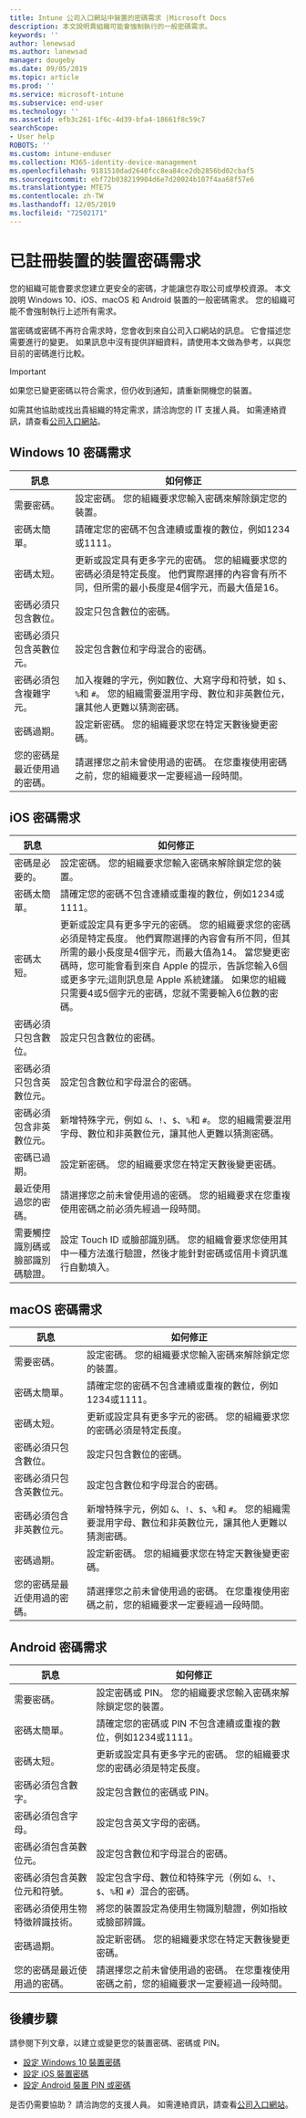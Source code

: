 ```yaml
---
title: Intune 公司入口網站中裝置的密碼需求 |Microsoft Docs
description: 本文說明貴組織可能會強制執行的一般密碼需求。
keywords: ''
author: lenewsad
ms.author: lanewsad
manager: dougeby
ms.date: 09/05/2019
ms.topic: article
ms.prod: ''
ms.service: microsoft-intune
ms.subservice: end-user
ms.technology: ''
ms.assetid: efb3c261-1f6c-4d39-bfa4-18661f8c59c7
searchScope:
- User help
ROBOTS: ''
ms.custom: intune-enduser
ms.collection: M365-identity-device-management
ms.openlocfilehash: 9181510dad2640fcc8ea84ce2db2856bd02cbaf5
ms.sourcegitcommit: ebf72b038219904d6e7d20024b107f4aa68f57e6
ms.translationtype: MTE75
ms.contentlocale: zh-TW
ms.lasthandoff: 12/05/2019
ms.locfileid: "72502171"
---
```

# <a name="device-password-requirements-for-enrolled-devices"></a>已註冊裝置的裝置密碼需求

您的組織可能會要求您建立更安全的密碼，才能讓您存取公司或學校資源。 本文說明 Windows 10、iOS、macOS 和 Android 裝置的一般密碼需求。 您的組織可能不會強制執行上述所有需求。  


當密碼或密碼不再符合需求時，您會收到來自公司入口網站的訊息。 它會描述您需要進行的變更。 如果訊息中沒有提供詳細資料，請使用本文做為參考，以與您目前的密碼進行比較。  

> [!IMPORTANT]
> 如果您已變更密碼以符合需求，但仍收到通知，請重新開機您的裝置。  

如需其他協助或找出貴組織的特定需求，請洽詢您的 IT 支援人員。 如需連絡資訊，請查看[公司入口網站](https://go.microsoft.com/fwlink/?linkid=2010980)。  

## <a name="windows-10-password-requirements"></a>Windows 10 密碼需求

| 訊息 | 如何修正 |
|-----------------------------------------------------|------------------------------------------------------------------------------------------------------------------------------------------------------------------------------------------------------------------------------------------------------------------------------------------------------------------------------------------------------------|
| 需要密碼。 | 設定密碼。 您的組織要求您輸入密碼來解除鎖定您的裝置。 |
| 密碼太簡單。 |  請確定您的密碼不包含連續或重複的數位，例如1234或1111。 |
| 密碼太短。| 更新或設定具有更多字元的密碼。 您的組織要求您的密碼必須是特定長度。 他們實際選擇的內容會有所不同，但所需的最小長度是4個字元，而最大值是16。 |
| 密碼必須只包含數位。 | 設定只包含數位的密碼。|
| 密碼必須只包含英數位元。 | 設定包含數位和字母混合的密碼。|
| 密碼必須包含複雜字元。 | 加入複雜的字元，例如數位、大寫字母和符號，如 `$`、`%`和 `#`。 您的組織需要混用字母、數位和非英數位元，讓其他人更難以猜測密碼。|  
| 密碼過期。 | 設定新密碼。 您的組織要求您在特定天數後變更密碼。 |
| 您的密碼是最近使用過的密碼。 | 請選擇您之前未曾使用過的密碼。 在您重複使用密碼之前，您的組織要求一定要經過一段時間。 |

## <a name="ios-passcode-requirements"></a>iOS 密碼需求

| 訊息 | 如何修正 |
|-----------------------------------------------------|------------------------------------------------------------------------------------------------------------------------------------------------------------------------------------------------------------------------------------------------------------------------------------------------------------------------------------------------------------|
| 密碼是必要的。| 設定密碼。 您的組織要求您輸入密碼來解除鎖定您的裝置。 |
| 密碼太簡單。 |  請確定您的密碼不包含連續或重複的數位，例如1234或1111。 |
| 密碼太短。 | 更新或設定具有更多字元的密碼。 您的組織要求您的密碼必須是特定長度。 他們實際選擇的內容會有所不同，但其所需的最小長度是4個字元，而最大值為14。 當您變更密碼時，您可能會看到來自 Apple 的提示，告訴您輸入6個或更多字元;這則訊息是 Apple 系統建議。 如果您的組織只需要4或5個字元的密碼，您就不需要輸入6位數的密碼。|  
| 密碼必須只包含數位。 | 設定只包含數位的密碼。|
| 密碼必須只包含英數位元。| 設定包含數位和字母混合的密碼。|
| 密碼必須包含非英數位元。 | 新增特殊字元，例如 `&`、`!`、`$`、`%`和 `#`。 您的組織需要混用字母、數位和非英數位元，讓其他人更難以猜測密碼。|
| 密碼已過期。 | 設定新密碼。 您的組織要求您在特定天數後變更密碼。 |
| 最近使用過您的密碼。| 請選擇您之前未曾使用過的密碼。 您的組織要求在您重複使用密碼之前必須先經過一段時間。 |
|需要觸控識別碼或臉部識別碼驗證。 | 設定 Touch ID 或臉部識別碼。 您的組織會要求您使用其中一種方法進行驗證，然後才能針對密碼或信用卡資訊進行自動填入。 | 

## <a name="macos-password-requirements"></a>macOS 密碼需求
| 訊息 | 如何修正 |
|-----------------------------------------------------|------------------------------------------------------------------------------------------------------------------------------------------------------------------------------------------------------------------------------------------------------------------------------------------------------------------------------------------------------------|
| 需要密碼。 | 設定密碼。 您的組織要求您輸入密碼來解除鎖定您的裝置。 |
| 密碼太簡單。|  請確定您的密碼不包含連續或重複的數位，例如1234或1111。 |
| 密碼太短。 | 更新或設定具有更多字元的密碼。 您的組織要求您的密碼必須是特定長度。|
| 密碼必須只包含數位。 | 設定只包含數位的密碼。|
| 密碼必須只包含英數位元。 | 設定包含數位和字母混合的密碼。|
| 密碼必須包含非英數位元。 | 新增特殊字元，例如 `&`、`!`、`$`、`%`和 `#`。 您的組織需要混用字母、數位和非英數位元，讓其他人更難以猜測密碼。|
| 密碼過期。 | 設定新密碼。 您的組織要求您在特定天數後變更密碼。 |
| 您的密碼是最近使用過的密碼。 | 請選擇您之前未曾使用過的密碼。 在您重複使用密碼之前，您的組織要求一定要經過一段時間。 |

## <a name="android-password-requirements"></a>Android 密碼需求
| 訊息 | 如何修正 |
|-----------------------------------------------------|------------------------------------------------------------------------------------------------------------------------------------------------------------------------------------------------------------------------------------------------------------------------------------------------------------------------------------------------------------|
| 需要密碼。 | 設定密碼或 PIN。 您的組織要求您輸入密碼來解除鎖定您的裝置。 |
| 密碼太簡單。 |  請確定您的密碼或 PIN 不包含連續或重複的數位，例如1234或1111。 |
| 密碼太短。 | 更新或設定具有更多字元的密碼。 您的組織要求您的密碼必須是特定長度。|
| 密碼必須包含數字。 | 設定包含數位的密碼或 PIN。|
| 密碼必須包含字母。 | 設定包含英文字母的密碼。|
| 密碼必須包含英數位元。 | 設定包含數位和字母混合的密碼。|
| 密碼必須包含英數位元和符號。 | 設定包含字母、數位和特殊字元（例如 `&`、`!`、`$`、`%`和 `#`）混合的密碼。 |
| 密碼必須使用生物特徵辨識技術。| 將您的裝置設定為使用生物識別驗證，例如指紋或臉部辨識。
| 密碼過期。 | 設定新密碼。 您的組織要求您在特定天數後變更密碼。 |
| 您的密碼是最近使用過的密碼。 | 請選擇您之前未曾使用過的密碼。 在您重複使用密碼之前，您的組織要求一定要經過一段時間。 |

## <a name="next-steps"></a>後續步驟

請參閱下列文章，以建立或變更您的裝置密碼、密碼或 PIN。  

- [設定 Windows 10 裝置密碼](set-or-change-your-password-windows.md)  
- [設定 iOS 裝置密碼](set-or-change-your-passcode-ios.md)  
- [設定 Android 裝置 PIN 或密碼](set-your-pin-or-password-android.md)  

是否仍需要協助？ 請洽詢您的支援人員。 如需連絡資訊，請查看[公司入口網站](https://go.microsoft.com/fwlink/?linkid=2010980)。  


